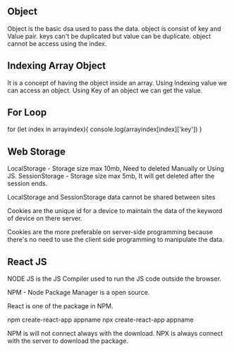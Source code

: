 ## Object
Object is the basic dsa used to pass the data.
object is consist of key and Value pair.
keys can't be duplicated but value can be duplicate.
object cannot be access using the index.

## Indexing Array Object
It is a concept of having the object inside an array.
Using Indexing value we can access an object.
Using Key of an object we can get the value.

## For Loop
for (let index in arrayindex){
    console.log(arrayindex[index]['key'])
}

## Web Storage

LocalStorage - Storage size max 10mb, Need to deleted Manually or Using JS.
SessionStorage - Storage size max 5mb, It will get deleted after the session ends.

LocalStorage and SessionStorage data cannot be shared between sites

Cookies are the unique id for a device to maintain the data of the keyword of device on there server.

Cookies are the more preferable on server-side programming because there's no need to use the client side programming to manipulate the data.

## React JS
NODE JS is the JS Compiler used to run the JS code outside the browser.

NPM - Node Package Manager is a open source.

React is one of the package in NPM.

npm create-react-app appname
npx create-react-app appname

NPM is will not connect always with the download.
NPX is always connect with the server to download the package.